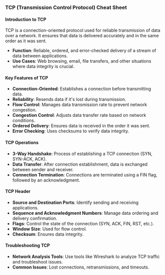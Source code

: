 ### TCP (Transmission Control Protocol) Cheat Sheet

#### Introduction to TCP


TCP is a connection-oriented protocol used for reliable transmission of data over a network. It ensures that data is delivered accurately and in the same order as it was sent.

- **Function**: Reliable, ordered, and error-checked delivery of a stream of data between applications.
- **Use Cases**: Web browsing, email, file transfers, and other situations where data integrity is crucial.


#### Key Features of TCP


- **Connection-Oriented**: Establishes a connection before transmitting data.
- **Reliability**: Resends data if it's lost during transmission.
- **Flow Control**: Manages data transmission rate to prevent network congestion.
- **Congestion Control**: Adjusts data transfer rate based on network conditions.
- **Ordered Delivery**: Ensures data is received in the order it was sent.
- **Error Checking**: Uses checksums to verify data integrity.


#### TCP Operations


- **3-Way Handshake**: Process of establishing a TCP connection (SYN, SYN-ACK, ACK).
- **Data Transfer**: After connection establishment, data is exchanged between sender and receiver.
- **Connection Termination**: Connections are terminated using a FIN flag, followed by an acknowledgment.


#### TCP Header


- **Source and Destination Ports**: Identify sending and receiving applications.
- **Sequence and Acknowledgment Numbers**: Manage data ordering and delivery confirmation.
- **Flags**: Control the state of the connection (SYN, ACK, FIN, RST, etc.).
- **Window Size**: Used for flow control.
- **Checksum**: Ensures data integrity.


#### Troubleshooting TCP


- **Network Analysis Tools**: Use tools like Wireshark to analyze TCP traffic and troubleshoot issues.
- **Common Issues**: Lost connections, retransmissions, and timeouts.
